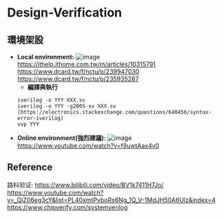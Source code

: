 # Design-Verification
## 環境架設
- **Local environment:**
  ![image](https://github.com/user-attachments/assets/ec80103c-f504-4db7-a466-33e12b753d41)
  https://ithelp.ithome.com.tw/m/articles/10315791  
  https://www.dcard.tw/f/nctu/p/239947030  
  https://www.dcard.tw/f/nctu/p/235935287
  - **編譯與執行**
  ```
  iverilog -o YYY XXX.sv  
  iverilog -o YYY -g2005-sv XXX.sv (https://electronics.stackexchange.com/questions/640456/syntax-error-iverilog)  
  vvp YYY
  ```
- **Online environment(強烈建議):**
  ![image](https://github.com/user-attachments/assets/bad19595-3b14-490b-935c-6a4cfa8c5e65)
  https://www.youtube.com/watch?v=f9uwtAax4v0
## Reference
路科验证: https://www.bilibili.com/video/BV1k7411H7Jo/  
https://www.youtube.com/watch?v=_QjZ06eg3cY&list=PL40xmtPvboRs6Ng_1Q_V-1MdJH50A6Ulz&index=4  
https://www.chipverify.com/systemverilog  
